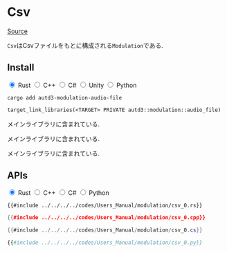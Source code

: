 # Csv
[Source](https://github.com/shinolab/autd3-rs/blob/v30.0.1/autd3-modulation-audio-file/src/csv.rs)

`Csv`はCsvファイルをもとに構成される`Modulation`である.

## Install

<div class="tabs">
<input id="rust_tab_install" type="radio" class="tab" name="tab_install" checked>
<label class="tab_item" n=5 for="rust_tab_install">Rust</label>
<input id="cpp_tab_install" type="radio" class="tab" name="tab_install">
<label class="tab_item" n=5 for="cpp_tab_install">C++</label>
<input id="cs_tab_install" type="radio" class="tab" name="tab_install">
<label class="tab_item" n=5 for="cs_tab_install">C#</label>
<input id="unity_tab_install" type="radio" class="tab" name="tab_install">
<label class="tab_item" n=5 for="unity_tab_install">Unity</label>
<input id="python_tab_install" type="radio" class="tab" name="tab_install">
<label class="tab_item" n=5 for="python_tab_install">Python</label>

```rust,name=Shell
cargo add autd3-modulation-audio-file
```

```cpp,name=CMakeLists.txt
target_link_libraries(<TARGET> PRIVATE autd3::modulation::audio_file)
```

<div class="tab_content" id="cs_code_content">
  <p>
    メインライブラリに含まれている.
  </p>
</div>

<div class="tab_content" id="unity_code_content">
  <p>
    メインライブラリに含まれている.
  </p>
</div>

<div class="tab_content" id="python_code_content">
  <p>
    メインライブラリに含まれている.
  </p>
</div>
</div>

## APIs

<div class="tabs">
<input id="rust_tab_csv" type="radio" class="tab" name="tab_csv" checked>
<label class="tab_item" n=4 for="rust_tab_csv">Rust</label>
<input id="cpp_tab_csv" type="radio" class="tab" name="tab_csv">
<label class="tab_item" n=4 for="cpp_tab_csv">C++</label>
<input id="cs_tab_csv" type="radio" class="tab" name="tab_csv">
<label class="tab_item" n=4 for="cs_tab_csv">C#</label>
<input id="python_tab_csv" type="radio" class="tab" name="tab_csv">
<label class="tab_item" n=4 for="python_tab_csv">Python</label>

```rust,edition2024
{{#include ../../../../codes/Users_Manual/modulation/csv_0.rs}}
```

```cpp
{{#include ../../../../codes/Users_Manual/modulation/csv_0.cpp}}
```

```cs
{{#include ../../../../codes/Users_Manual/modulation/csv_0.cs}}
```

```python
{{#include ../../../../codes/Users_Manual/modulation/csv_0.py}}
```
</div>
